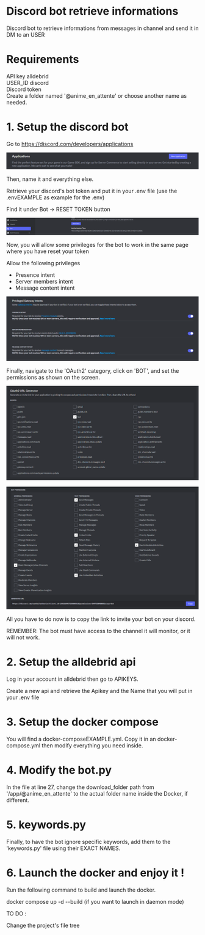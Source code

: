 # Discord bot retrieve informations 
Discord bot to retrieve informations from messages in channel and send it in DM to an USER

# Requirements
API key alldebrid  
USER_ID discord  
Discord token  
Create a folder named '@anime_en_attente' or choose another name as needed.  

# 1. Setup the discord bot
Go to https://discord.com/developers/applications  

![alt text](https://github.com/aruseus98/Discord-bot-retrieve-informations-/blob/main/img/button-new-application.png?raw=true)  

Then, name it and everything else.  

Retrieve your discord's bot token and put it in your .env file (use the .envEXAMPLE as example for the .env)  

Find it under Bot -> RESET TOKEN button

![alt text](https://github.com/aruseus98/Discord-bot-retrieve-informations-/blob/main/img/token-bot.png?raw=true)   

Now, you will allow some privileges for the bot to work in the same page where you have reset your token  

Allow the following privileges  
- Presence intent  
- Server members intent  
- Message content intent  

![alt text](https://github.com/aruseus98/Discord-bot-retrieve-informations-/blob/main/img/bot-privilege.png?raw=true)  

Finally, navigate to the 'OAuth2' category, click on 'BOT', and set the permissions as shown on the screen.

![alt text](https://github.com/aruseus98/Discord-bot-retrieve-informations-/blob/main/img/oauth2-bot.png?raw=true)  

![alt text](https://github.com/aruseus98/Discord-bot-retrieve-informations-/blob/main/img/bot-permission.png?raw=true)  

All you have to do now is to copy the link to invite your bot on your discord.  

REMEMBER: The bot must have access to the channel it will monitor, or it will not work.  

# 2. Setup the alldebrid api
Log in your account in alldebrid then go to APIKEYS.  

Create a new api and retrieve the Apikey and the Name that you will put in your .env file

# 3. Setup the docker compose
You will find a docker-composeEXAMPLE.yml. Copy it in an docker-compose.yml then modify everything you need inside.  

# 4. Modify the bot.py
In the file at line 27, change the download_folder path from '/app/@anime_en_attente' to the actual folder name inside the Docker, if different.  

# 5. keywords.py
Finally, to have the bot ignore specific keywords, add them to the 'keywords.py' file using their EXACT NAMES. 

# 6. Launch the docker and enjoy it !
Run the following command to build and launch the docker.  

docker compose up -d --build (if you want to launch in daemon mode)  

TO DO :

Change the project's file tree